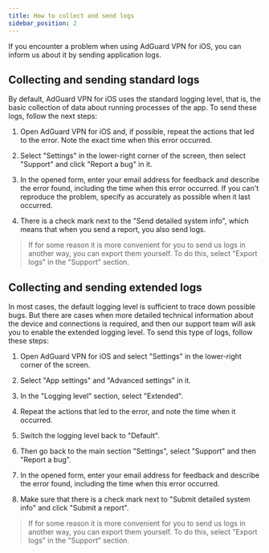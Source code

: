 ```yaml
---
title: How to collect and send logs
sidebar_position: 2
---
```


If you encounter a problem when using AdGuard VPN for iOS, you can inform us about it by sending application logs.

## Collecting and sending standard logs

By default, AdGuard VPN for iOS uses the standard logging level, that is, the basic collection of data about running processes of the app. To send these logs, follow the next steps:

1. Open AdGuard VPN for iOS and, if possible, repeat the actions that led to the error. Note the exact time when this error occurred.

2. Select "Settings" in the lower-right corner of the screen, then select "Support" and click "Report a bug" in it.

3. In the opened form, enter your email address for feedback and describe the error found, including the time when this error occurred. If you can't reproduce the problem, specify as accurately as possible when it last occurred.

4. There is a check mark next to the "Send detailed system info", which means that when you send a report, you also send logs.

>If for some reason it is more convenient for you to send us logs in another way, you can export them yourself. To do this, select "Export logs" in the "Support" section.

## Collecting and sending extended logs

In most cases, the default logging level is sufficient to trace down possible bugs. But there are cases when more detailed technical information about the device and connections is required, and then our support team will ask you to enable the extended logging level. To send this type of logs, follow these steps:

1. Open AdGuard VPN for iOS and select "Settings" in the lower-right corner of the screen.

2. Select "App settings" and "Advanced settings" in it.

3. In the "Logging level" section, select "Extended".

4. Repeat the actions that led to the error, and note the time when it occurred.

5. Switch the logging level back to "Default".

6. Then go back to the main section "Settings", select "Support" and then "Report a bug".

7. In the opened form, enter your email address for feedback and describe the error found, including the time when this error occurred.

8. Make sure that there is a check mark next to "Submit detailed system info" and click "Submit a report".

>If for some reason it is more convenient for you to send us logs in another way, you can export them yourself. To do this, select "Export logs" in the "Support" section.

